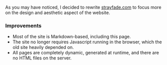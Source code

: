As you may have noticed, I decided to rewrite [strayfade.com](https://strayfade.com) to focus more on the design and aesthetic aspect of the website.

### Improvements
 - Most of the site is Markdown-based, including this page.
 - The site no longer requires Javascript running in the browser, which the old site heavily depended on.
 - All pages are completely dynamic, generated at runtime, and there are no HTML files on the server.